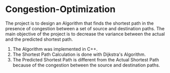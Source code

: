# Congestion-Optimization

The project is to design an Algorithm that finds the shortest path in the presence of congestion between a set of source and destination paths. The main objective of the project is to decrease the variance between the actual and the predicted shortest path. 

1. The Algorithm was implemented in C++. 
2. The Shortest Path Calculation is done with Dijkstra's Algorithm. 
3. The Predicted Shortest Path is different from the Actual Shortest Path because of the congestion between the source and destination paths.

